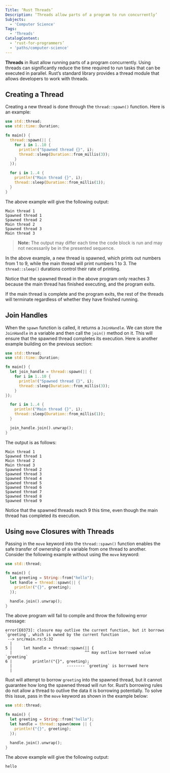 ```yaml
---
Title: ‘Rust Threads’
Description: ‘Threads allow parts of a program to run concurrently’
Subjects:
  - 'Computer Science'
Tags:
  - 'Threads'
CatalogContent:
  - ‘rust-for-programmers’
  - 'paths/computer-science'
---
```


**Threads** in Rust allow running parts of a program concurrently. Using threads can significantly reduce the time required to run tasks that can be executed in parallel. Rust’s standard library provides a thread module that allows developers to work with threads.

## Creating a Thread

Creating a new thread is done through the `thread::spawn()` function. Here is an example:

```rust
use std::thread;
use std::time::Duration;

fn main() {
  thread::spawn(|| {
    for i in 1..10 {
      println!("Spawned thread {}", i);
      thread::sleep(Duration::from_millis(3));
    }
  });

  for i in 1..4 {
    println!("Main thread {}", i);
    thread::sleep(Duration::from_millis(1));
  }
}
```

The above example will give the following output:

```shell
Main thread 1
Spawned thread 1
Spawned thread 2
Main thread 2
Spawned thread 3
Main thread 3
```

> **Note:** The output may differ each time the code block is run and may not necessarily be in the presented sequence.

In the above example, a new thread is spawned, which prints out numbers from 1 to 9, while the main thread will print numbers 1 to 3. The `thread::sleep()` durations control their rate of printing.

Notice that the spawned thread in the above program only reaches 3 because the main thread has finished executing, and the program exits.

If the main thread is complete and the program exits, the rest of the threads will terminate regardless of whether they have finished running.

## Join Handles

When the `spawn` function is called, it returns a `JoinHandle`. We can store the `JoinHandle` in a variable and then call the `join()` method on it. This will ensure that the spawned thread completes its execution. Here is another example building on the previous section:

```rust
use std::thread;
use std::time::Duration;

fn main() {
  let join_handle = thread::spawn(|| {
    for i in 1..10 {
      println!("Spawned thread {}", i);
      thread::sleep(Duration::from_millis(3));
    }
});

  for i in 1..4 {
    println!("Main thread {}", i);
    thread::sleep(Duration::from_millis(1));
  }

  join_handle.join().unwrap();
}
```

The output is as follows:

```shell
Main thread 1
Spawned thread 1
Main thread 2
Main thread 3
Spawned thread 2
Spawned thread 3
Spawned thread 4
Spawned thread 5
Spawned thread 6
Spawned thread 7
Spawned thread 8
Spawned thread 9
```

Notice that the spawned threads reach 9 this time, even though the main thread has completed its execution.

## Using `move` Closures with Threads

Passing in the `move` keyword into the `thread::spawn()` function enables the safe transfer of ownership of a variable from one thread to another. Consider the following example without using the `move` keyword:

```rust
use std::thread;

fn main() {
  let greeting = String::from("hello");
  let handle = thread::spawn(|| {
    println!("{}", greeting);
  });

  handle.join().unwrap();
}
```

The above program will fail to compile and throw the following error message:

```shell
error[E0373]: closure may outlive the current function, but it borrows `greeting`, which is owned by the current function
 --> src/main.rs:5:32
  |
5 |     let handle = thread::spawn(|| {
  |                                ^^ may outlive borrowed value `greeting`
6 |         println!("{}", greeting);
  |                        -------- `greeting` is borrowed here
  |
```

Rust will attempt to borrow `greeting` into the spawned thread, but it cannot guarantee how long the spawned thread will run for. Rust’s borrowing rules do not allow a thread to outlive the data it is borrowing potentially. To solve this issue, pass in the `move` keyword as shown in the example below:

```rust
use std::thread;

fn main() {
  let greeting = String::from("hello");
  let handle = thread::spawn(move || {
    println!("{}", greeting);
  });

  handle.join().unwrap();
}
```

The above example will give the following output:

```shell
hello
```
